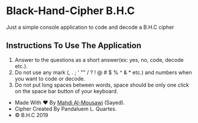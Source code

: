 # Black-Hand-Cipher B.H.C
Just a simple console application to code and decode a B.H.C cipher

## Instructions To Use The Application
1. Answer to the questions as a short answer(ex: yes, no, code, decode etc.).
2. Do not use any mark (, . ; ' "" / ? ! @ # $ % ^ & * etc.) and numbers when you want to code or decode.
3. Do not put long spaces between words, space should be only one click on the space bar button of your keyboard.

- Made With :heart: By [Mahdi Al-Mousawi](https://www.instagram.com/mahdi.almousavi/) (Sayed).
- Cipher Created By Pandaluem L. Quartes.
- © B.H.C 2019
